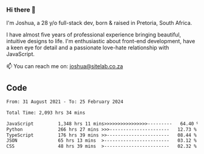 ### Hi there 👋

I'm Joshua, a 28 y/o full-stack dev, born & raised in Pretoria, South Africa. 

I have almost five years of professional experience bringing beautiful, intuitive designs to life. I'm enthusiastic about front-end development, have a keen eye for detail and a passionate love-hate relationship with JavaScript.

📫 You can reach me on: joshua@sitelab.co.za

## **Code**

<!--START_SECTION:waka-->

```txt
From: 31 August 2021 - To: 25 February 2024

Total Time: 2,093 hrs 34 mins

JavaScript         1,348 hrs 11 mins>>>>>>>>>>>>>>>>---------   64.40 %
Python             266 hrs 27 mins >>>----------------------   12.73 %
TypeScript         176 hrs 39 mins >>-----------------------   08.44 %
JSON               65 hrs 13 mins  >------------------------   03.12 %
CSS                48 hrs 39 mins  >------------------------   02.32 %
```

<!--END_SECTION:waka-->
